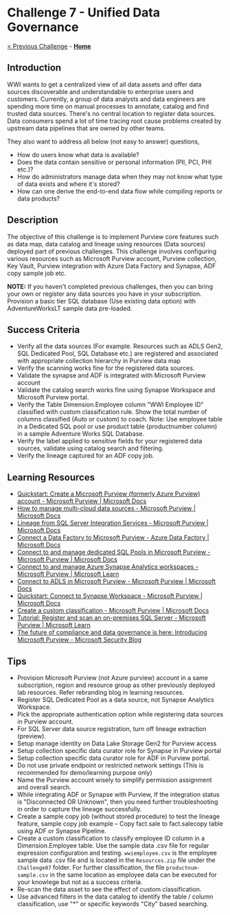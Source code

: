 # Challenge 7 - Unified Data Governance

[< Previous Challenge](./Challenge-06.md) - **[Home](../README.md)**

## Introduction

WWI wants to get a centralized view of all data assets and offer data sources discoverable and understandable to enterprise users and customers. Currently, a group of data analysts and data engineers are spending more time on manual processes to annotate, catalog and find trusted data sources. There's no central location to register data sources. Data consumers spend a lot of time tracing root cause problems created by upstream data pipelines that are owned by other teams.

They also want to address all below (not easy to answer) questions,

- How do users know what data is available?
- Does the data contain sensitive or personal information (PII, PCI, PHI etc.)?
- How do administrators manage data when they may not know what type of data exists and where it's stored?
- How can one derive the end-to-end data flow while compiling reports or data products?

## Description

The objective of this challenge is to implement Purview core features such as data map, data catalog and lineage using resources (Data sources) deployed part of previous challenges. This challenge involves configuring various resources such as Microsoft Purview account, Purview collection, Key Vault, Purview integration with Azure Data Factory and Synapse, ADF copy sample job etc.

**NOTE:** If you haven't completed previous challenges, then you can bring your own or register any data sources you have in your subscription. Provision a basic tier SQL database (Use existing data option) with AdventureWorksLT sample data pre-loaded.

## Success Criteria

- Verify all the data sources (For example. Resources such as ADLS Gen2, SQL Dedicated Pool, SQL Database etc.) are registered and associated with appropriate collection hierarchy in Purview data map
- Verify the scanning works fine for the registered data sources.
- Validate the synapse and ADF is integrated with Microsoft Purview account
- Validate the catalog search works fine using Synapse Workspace and Microsoft Purview portal.
- Verify the Table Dimension.Employee column "WWI Employee ID" classified with custom classification rule. Show the total number of columns classified (Auto or custom) to coach. Note: Use employee table in a Dedicated SQL pool or use product table (productnumber column) in a sample Adventure Works SQL Database.
- Verify the label applied to sensitive fields for your registered data sources, validate using catalog search and filtering.
- Verify the lineage captured for an ADF copy job.

## Learning Resources

- [Quickstart: Create a Microsoft Purview (formerly Azure Purview) account - Microsoft Purview | Microsoft Docs](https://docs.microsoft.com/en-us/azure/purview/create-catalog-portal)
- [How to manage multi-cloud data sources - Microsoft Purview | Microsoft Docs](https://docs.microsoft.com/en-us/azure/purview/manage-data-sources)
- [Lineage from SQL Server Integration Services - Microsoft Purview | Microsoft Docs](https://docs.microsoft.com/en-us/azure/purview/how-to-lineage-sql-server-integration-services)
- [Connect a Data Factory to Microsoft Purview - Azure Data Factory | Microsoft Docs](https://docs.microsoft.com/en-us/azure/data-factory/connect-data-factory-to-azure-purview)
- [Connect to and manage dedicated SQL Pools in Microsoft Purview - Microsoft Purview | Microsoft Docs](https://docs.microsoft.com/en-us/azure/purview/register-scan-azure-synapse-analytics)
- [Connect to and manage Azure Synapse Analytics workspaces - Microsoft Purview | Microsoft Learn](https://learn.microsoft.com/en-us/azure/purview/register-scan-synapse-workspace?tabs=MI)
- [Connect to ADLS in Microsoft Purview - Microsoft Purview | Microsoft Docs](https://docs.microsoft.com/en-us/azure/purview/register-scan-adls-gen2?tabs=MI)
- [Quickstart: Connect to Synapse Workspace - Microsoft Purview | Microsoft Docs](https://docs.microsoft.com/en-us/azure/synapse-analytics/catalog-and-governance/quickstart-connect-azure-purview)
- [Create a custom classification - Microsoft Purview | Microsoft Docs](https://docs.microsoft.com/en-us/azure/purview/create-a-custom-classification-and-classification-rule)
- [Tutorial: Register and scan an on-premises SQL Server - Microsoft Purview | Microsoft Learn](https://learn.microsoft.com/en-us/azure/purview/tutorial-register-scan-on-premises-sql-server)
- [The future of compliance and data governance is here: Introducing Microsoft Purview - Microsoft Security Blog](https://www.microsoft.com/security/blog/2022/04/19/the-future-of-compliance-and-data-governance-is-here-introducing-microsoft-purview/)

## Tips

- Provision Microsoft Purview (not Azure purview) account in a same subscription, region and resource group as other previously deployed lab resources. Refer rebranding blog in learning resources.
- Register SQL Dedicated Pool as a data source, not Synapse Analytics Workspace.
- Pick the appropriate authentication option while registering data sources in Purview account.
- For SQL Server data source registration, turn off lineage extraction (preview).
- Setup manage identity on Data Lake Storage Gen2 for Purview access
- Setup collection specific data curator role for Synapse in Purview portal
- Setup collection specific data curator role for ADF in Purview portal.
- Do not use private endpoint or restricted network settings (This is recommended for demo/learning purpose only)
- Name the Purview account wisely to simplify permission assignment and overall search.
- While integrating ADF or Synapse with Purview, If the integration status is "Disconnected OR Unknown", then you need further troubleshooting in order to capture the lineage successfully.
- Create a sample copy job (without stored procedure) to test the lineage feature, sample copy job example – Copy fact.sale to fact.salecopy table using ADF or Synapse Pipeline.
- Create a custom classification to classify employee ID column in a Dimension.Employee table. Use the sample data .csv file for regular expression configuration and testing.  `wwiemployee.csv` is the employee sample data .csv file and is located in the `Resources.zip` file under the `Challenge07` folder.  For further classification, the file `productnum-sample.csv` in the same location as employee data can be executed for your knowlege but not as a success criteria.
- Re-scan the data asset to see the effect of custom classification.
- Use advanced filters in the data catalog to identify the table / column classification, use "\*" or specific keywords "City" based searching.
